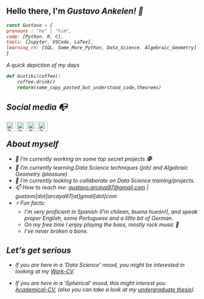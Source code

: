 ## Hello there, I'm <em>Gustavo Ankelen<em>! 👋

```js
const Gustavo = {
pronouns : "he" | "him",
code: [Python, R, C],
tools: [Jupyter, VSCode, LaTex],
learning_rn: [SQL, Some_More_Python, Data_Science, Algebraic_Geometry]
}
```

A quick depiction of my days
```python
def Gustiki(coffee):
    coffee.drink()
    return(some_copy_pasted_but_understood_code,theorems)    
```
## Social media :mailbox_with_no_mail:

<a href="https://www.linkedin.com/in/gustavo-arcaya-308054223/">
  <img align="left" alt="Gus's LinkdeIn" width="25px" src="https://cdn.jsdelivr.net/npm/simple-icons@v3/icons/linkedin.svg" />
</a>
<a href="https://www.instagram.com/gustavo_renato/">
  <img align="left" alt="Gus's Instagram" width="25px" src="https://cdn.jsdelivr.net/npm/simple-icons@v3/icons/instagram.svg" />
</a>
<a href="https://www.facebook.com/renatogustavoAE/">
  <img align="left" alt="Gus's Facebook" width="25px" src="https://cdn.jsdelivr.net/npm/simple-icons@v3/icons/facebook.svg" />
</a> 
<a href="https://www.twitch.tv/gustiki">
  <img align="left" alt="Gus's TTV" width="25px" src="https://cdn.jsdelivr.net/npm/simple-icons@v3/icons/twitch.svg" />
</a><br>

## About myself 

- 🔭 I’m currently working on some top secret projects 🕵️
- 🌱 I’m currently learning Data Science techniques (job) and Algebraic Geometry (pleasure)
- 👯 I’m currently looking to collaborate on Data Science training/projects.
- 📫 How to reach me: gustavo.arcaya97@gmail.com | gustavo[dot]arcaya97[at]gmail[dot]com
- ⚡ Fun facts:
    * I'm very proficient in Spanish (I'm chilean, <em>buena hueón!<em>), and speak proper English, some Portuguese and a little bit of German.
    * On my free time I enjoy playing the bass, mostly rock music 🤘
    * I've never broken a bone.


## Let's get serious

- If you are here in a 'Data Science' mood, you might be interested in looking at my [Work-CV](https://drive.google.com/file/d/1YGt58lSM-3qscpz2l0NNthsqu6P_g1Xu/view?usp=share_link).

- If you are here in a 'Spherical' mood, this might interest you [Academical-CV](https://drive.google.com/file/d/1AmMv7EDALbvsliNFUIcdsAidNCTyFy-J/view?usp=share_link), (also you can take a look at my  [undergraduate thesis](https://drive.google.com/file/d/1q_ATZsO9c488VUxj1JuU--ZYe9IEqp4-/view?usp=sharing)).
